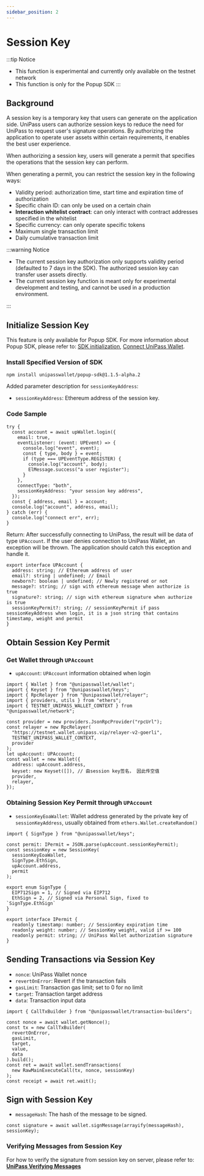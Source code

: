 ```yaml
---
sidebar_position: 2
---
```


# Session Key

:::tip Notice 
- This function is experimental and currently only available on the testnet network 
- This function is only for the Popup SDK 
:::

## Background

A session key is a temporary key that users can generate on the application side. UniPass users can authorize session keys to reduce the need for UniPass to request user's signature operations. By authorizing the application to operate user assets within certain requirements, it enables the best user experience.

When authorizing a session key, users will generate a permit that specifies the operations that the session key can perform.

When generating a permit, you can restrict the session key in the following ways:

- Validity period: authorization time, start time and expiration time of authorization
- Specific chain ID: can only be used on a certain chain
- **Interaction whitelist contract**: can only interact with contract addresses specified in the whitelist
- Specific currency: can only operate specific tokens
- Maximum single transaction limit
- Daily cumulative transaction limit

:::warning Notice 

- The current session key authorization only supports validity period (defaulted to 7 days in the SDK). The authorized session key can transfer user assets directly.
- The current session key function is meant only for experimental development and testing, and cannot be used in a production environment.

:::

## Initialize Session Key

This feature is only available for Popup SDK. For more information about Popup SDK, please refer to:  [SDK initialization](../popup-sdk/02-initialization.md), [Connect UniPass Wallet](../popup-sdk/03-connect-wallet.md).

### Install Specified Version of SDK

```
npm install unipasswallet/popup-sdk@1.1.5-alpha.2
```

Added parameter description for `sessionKeyAddress`:

- `sessionKeyAddress`: Ethereum address of the session key.

### Code Sample

```tsx
try {
  const account = await upWallet.login({
    email: true,
    eventListener: (event: UPEvent) => {
      console.log("event", event);
      const { type, body } = event;
      if (type === UPEventType.REGISTER) {
        console.log("account", body);
        ElMessage.success("a user register");
      }
    },
    connectType: "both",
    sessionKeyAddress: "your session key address",
  });
  const { address, email } = account;
  console.log("account", address, email);
} catch (err) {
  console.log("connect err", err);
}
```

Return: After successfully connecting to UniPass, the result will be data of type `UPAccount`. If the user denies connection to UniPass Wallet, an exception will be thrown. The application should catch this exception and handle it.

```tsx
export interface UPAccount {
  address: string; // Ethereum address of user
  email?: string | undefined; // Email
  newborn?: boolean | undefined; // Newly registered or not
  message?: string; // sign with ethereum message when authorize is true
  signature?: string; // sign with ethereum signature when authorize is true
  sessionKeyPermit?: string; // sessionKeyPermit if pass sessionKeyAddress when login, it is a json string that contains timestamp, weight and permit
}
```

## Obtain Session Key Permit

### Get Wallet through `UPAccount`

- `upAccount`: `UPAccount` information obtained when login

```tsx
import { Wallet } from "@unipasswallet/wallet";
import { Keyset } from "@unipasswallet/keys";
import { RpcRelayer } from "@unipasswallet/relayer";
import { providers, utils } from "ethers";
import { TESTNET_UNIPASS_WALLET_CONTEXT } from "@unipasswallet/network";

const provider = new providers.JsonRpcProvider("rpcUrl");
const relayer = new RpcRelayer(
  "https://testnet.wallet.unipass.vip/relayer-v2-goerli",
  TESTNET_UNIPASS_WALLET_CONTEXT,
  provider
);
let upAccount: UPAccount;
const wallet = new Wallet({
  address: upAccount.address,
  keyset: new Keyset([]), // 由session key签名， 因此传空值
  provider,
  relayer,
});
```

### Obtaining Session Key Permit through `UPAccount`

- `sessionKeyEoaWallet`: Wallet address generated by the private key of `sessionKeyAddress`, usually obtained from `ethers.Wallet.createRandom()`

```tsx
import { SignType } from "@unipasswallet/keys";

const permit: IPermit = JSON.parse(upAccount.sessionKeyPermit);
const sessionKey = new SessionKey(
  sessionKeyEoaWallet,
  SignType.EthSign,
  upAccount.address,
  permit
);
```

```tsx
export enum SignType {
  EIP712Sign = 1, // Signed via EIP712
  EthSign = 2, // Signed via Personal Sign, fixed to `SignType.EthSign`
}

export interface IPermit {
  readonly timestamp: number; // SessionKey expiration time
  readonly weight: number; // SessionKey weight, valid if >= 100
  readonly permit: string; // UniPass Wallet authorization signature
}
```

## Sending Transactions via Session Key

- `nonce`: UniPass Wallet nonce
- `revertOnError`: Revert if the transaction fails
- `gasLimit`: Transaction gas limit; set to 0 for no limit
- `target`: Transaction target address
- `data`: Transaction input data

```tsx
import { CallTxBuilder } from "@unipasswallet/transaction-builders";

const nonce = await wallet.getNonce();
const tx = new CallTxBuilder(
  revertOnError,
  gasLimit,
  target,
  value,
  data
).build();
const ret = await wallet.sendTransactions(
  new RawMainExecuteCall(tx, nonce, sessionKey)
);
const receipt = await ret.wait();
```

## Sign with Session Key

- `messageHash`: The hash of the message to be signed.

```tsx
const signature = await wallet.signMessage(arrayify(messageHash), sessionKey);
```

### Verifying Messages from Session Key

For how to verify the signature from session key on server, please refer to: [**UniPass Verifying Messages**](../verifying-messages/01-unipass-verifying-messages.mdx)
